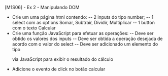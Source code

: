 [M1S06] - Ex 2 - Manipulando DOM

-   Crie um uma página html contendo:
    -- 2 inputs do tipo number;
    -- 1 select com as options Somar, Subtrair, Dividir, Multiplicar
    -- 1 button com o texto Calcular
-   Crie uma função JavaScript para efetuar as operações:
    -- Deve ser obtido os valores dos inputs
    -- Deve ser obtida a operação desejada de acordo com o valor do select
    -- Deve ser adicionado um elemento do tipo <p> via JavaScript para exibir o resultado do cálculo
-   Adicione o evento de click no botão calcular
